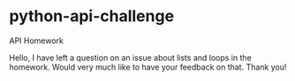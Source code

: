 # python-api-challenge
API Homework

Hello,
I have left a question on an issue about lists and loops in the homework. Would very much like to have your feedback on that.
Thank you!
